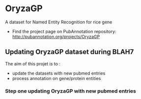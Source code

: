 # OryzaGP
A dataset for Named Entity Recognition for rice gene

* Find the project page on PubAnnotation repository:
http://pubannotation.org/projects/OryzaGP

## Updating OryzaGP dataset during BLAH7

The aim of this projet is to :

- update the datasets with new pubmed entries
- process annotation on gene/protein entities

### Step one updating OryzaGP with new pubmed entries


